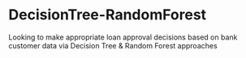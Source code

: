 # DecisionTree-RandomForest
Looking to make appropriate loan approval decisions based on bank customer data via Decision Tree & Random Forest approaches

